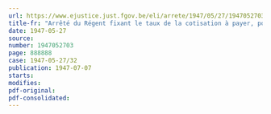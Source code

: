 ```yaml
---
url: https://www.ejustice.just.fgov.be/eli/arrete/1947/05/27/1947052703/justel
title-fr: "Arrêté du Régent fixant le taux de la cotisation à payer, pour l'exercice 1946, par les chefs d'entreprise des fabriques de plomb et de zinc soumis à la loi du 24 juillet 1927 relative à la réparation des dommages causés par les maladies professionnelles"
date: 1947-05-27
source:
number: 1947052703
page: 888888
case: 1947-05-27/32
publication: 1947-07-07
starts:
modifies:
pdf-original:
pdf-consolidated:
---
```


